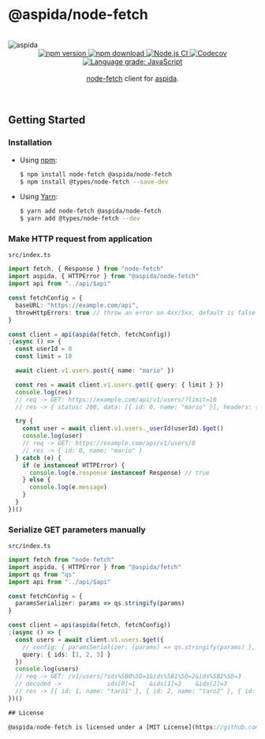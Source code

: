 # @aspida/node-fetch

<br />
<img src="https://aspida.github.io/aspida/logos/png/logo.png" alt="aspida" title="aspida" />
<div align="center">
  <a href="https://www.npmjs.com/package/@aspida/node-fetch">
    <img src="https://img.shields.io/npm/v/@aspida/node-fetch" alt="npm version" />
  </a>
  <a href="https://www.npmjs.com/package/@aspida/node-fetch">
    <img src="https://img.shields.io/npm/dm/@aspida/node-fetch" alt="npm download" />
  </a>
  <a href="https://github.com/aspida/aspida/actions?query=workflow%3A%22Node.js+CI%22">
    <img src="https://github.com/aspida/aspida/workflows/Node.js%20CI/badge.svg?branch=master" alt="Node.js CI" />
  </a>
  <a href="https://codecov.io/gh/aspida/aspida">
    <img src="https://img.shields.io/codecov/c/github/aspida/aspida.svg" alt="Codecov" />
  </a>
  <a href="https://lgtm.com/projects/g/aspida/aspida/context:javascript">
    <img src="https://img.shields.io/lgtm/grade/javascript/g/aspida/aspida.svg" alt="Language grade: JavaScript" />
  </a>
</div>
<br />
<div align="center"><a href="https://www.npmjs.com/package/node-fetch">node-fetch</a> client for <a href="https://github.com/aspida/aspida/">aspida</a>.</div>
<br />
<br />

## Getting Started

### Installation

- Using [npm](https://www.npmjs.com/):

  ```sh
  $ npm install node-fetch @aspida/node-fetch
  $ npm install @types/node-fetch --save-dev
  ```

- Using [Yarn](https://yarnpkg.com/):

  ```sh
  $ yarn add node-fetch @aspida/node-fetch
  $ yarn add @types/node-fetch --dev
  ```

### Make HTTP request from application

`src/index.ts`

```typescript
import fetch, { Response } from "node-fetch"
import aspida, { HTTPError } from "@aspida/node-fetch"
import api from "../api/$api"

const fetchConfig = {
  baseURL: "https://example.com/api",
  throwHttpErrors: true // throw an error on 4xx/5xx, default is false
}

const client = api(aspida(fetch, fetchConfig))
;(async () => {
  const userId = 0
  const limit = 10

  await client.v1.users.post({ name: "mario" })

  const res = await client.v1.users.get({ query: { limit } })
  console.log(res)
  // req -> GET: https://example.com/api/v1/users/?limit=10
  // res -> { status: 200, data: [{ id: 0, name: "mario" }], headers: {...} }

  try {
    const user = await client.v1.users._userId(userId).$get()
    console.log(user)
    // req -> GET: https://example.com/api/v1/users/0
    // res -> { id: 0, name: "mario" }
  } catch (e) {
    if (e instanceof HTTPError) {
      console.log(e.response instanceof Response) // true
    } else {
      console.log(e.message)
    }
  }
})()
```

### Serialize GET parameters manually

`src/index.ts`

```typescript
import fetch from "node-fetch"
import aspida, { HTTPError } from "@aspida/fetch"
import qs from "qs"
import api from "../api/$api"

const fetchConfig = {
  paramsSerializer: params => qs.stringify(params)
}

const client = api(aspida(fetch, fetchConfig))
;(async () => {
  const users = await client.v1.users.$get({
    // config: { paramsSerializer: (params) => qs.stringify(params) },
    query: { ids: [1, 2, 3] }
  })
  console.log(users)
  // req -> GET: /v1/users/?ids%5B0%5D=1&ids%5B1%5D=2&ids%5B2%5D=3
  // decoded ->             ids[0]=1    &ids[1]=2    &ids[2]=3
  // res -> [{ id: 1, name: "taro1" }, { id: 2, name: "taro2" }, { id: 3, name: "taro3" }]
})()

## License

@aspida/node-fetch is licensed under a [MIT License](https://github.com/aspida/aspida/blob/master/packages/aspida-node-fetch/LICENSE).
```
